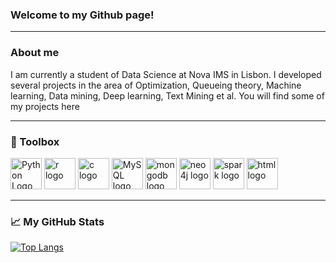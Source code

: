 ### Welcome to my Github page! 

---

### About me
I am currently a student of Data Science at Nova IMS in Lisbon.
I developed several projects in the area of Optimization, Queueing theory, Machine learning, Data mining, Deep learning, Text Mining et al.
You will find some of my projects here

---

### 🧰 Toolbox

<img src="https://cdn.worldvectorlogo.com/logos/python-4.svg" alt="Python Logo" width="50" height="50"/> <img src="https://cdn.worldvectorlogo.com/logos/r-lang.svg" alt="r logo" width="50" height="50"/> <img src="https://cdn.worldvectorlogo.com/logos/c-1.svg" alt="c logo" width="50" height="50"/> <img src="https://cdn.worldvectorlogo.com/logos/mysql-3.svg" alt="MySQL logo" width="50" height="50"/> <img src="https://cdn.worldvectorlogo.com/logos/mongodb-icon-1.svg" alt="mongodb logo" width="50" height="50"/> <img src="https://cdn.worldvectorlogo.com/logos/neo4j.svg" alt="neo4j logo" width="50" height="50"/> <img src="https://cdn.worldvectorlogo.com/logos/apache-spark-5.svg" alt="spark logo" width="50" height="50"/> <img src="https://cdn.worldvectorlogo.com/logos/html-1.svg" alt="html logo" width="50" height="50"/> 

---

### &#x1f4c8; My GitHub Stats

[![Top Langs](https://github-readme-stats.vercel.app/api/top-langs/?username=nicolaandreatta&layout=compact)](https://github.com/anuraghazra/github-readme-stats)
